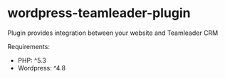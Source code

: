 # wordpress-teamleader-plugin

Plugin provides integration between your website and Teamleader CRM

Requirements:

* PHP: ^5.3
* Wordpress: ^4.8
